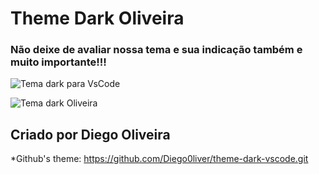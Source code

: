 # Theme Dark Oliveira

### Não deixe de avaliar nossa tema e sua indicação também e muito importante!!!

![Tema dark para VsCode](
    https://drive.google.com/file/d/1_UNxa-nr-JvypIFlTD7pq2G9JEUog0gc/view?usp=drive_link
)

![Tema dark Oliveira](
    https://drive.google.com/file/d/10m0SY05hzctwtFbMiB5PRRsyHFEezH1x/view?usp=drive_link
)

## Criado por Diego Oliveira

*Github's theme: https://github.com/Diego0liver/theme-dark-vscode.git